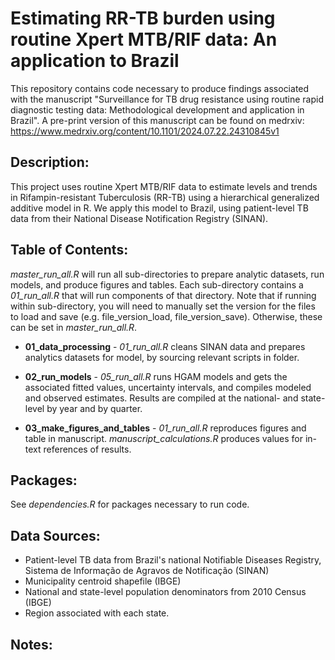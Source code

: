 # Estimating RR-TB burden using routine Xpert MTB/RIF data: An application to Brazil

This repository contains code necessary to produce findings associated with the manuscript "Surveillance for TB drug resistance using routine rapid diagnostic testing data: Methodological development and application in Brazil".  A pre-print version of this manuscript can be found on medrxiv: https://www.medrxiv.org/content/10.1101/2024.07.22.24310845v1 

## Description: 
This project uses routine Xpert MTB/RIF data to estimate levels and trends in Rifampin-resistant Tuberculosis (RR-TB) using a hierarchical generalized additive model in R. We apply this model to Brazil, using patient-level TB data from their National Disease Notification Registry (SINAN). 

## Table of Contents: 
*master_run_all.R* will run all sub-directories to prepare analytic datasets, run models, and produce figures and tables. Each sub-directory contains a *01_run_all.R* that will run components of that directory. Note that if running within sub-directory, you will need to manually set the version for the files to load and save (e.g. file_version_load, file_version_save). Otherwise, these can be set in *master_run_all.R*. 

- **01_data_processing** - *01_run_all.R* cleans SINAN data and prepares analytics datasets for model, by sourcing relevant scripts in folder. 

- **02_run_models** - *05_run_all.R* runs HGAM models and gets the associated fitted values, uncertainty intervals, and compiles modeled and observed estimates. Results are compiled at the national- and state-level by year and by quarter. 

- **03_make_figures_and_tables** - *01_run_all.R* reproduces figures and table in manuscript. *manuscript_calculations.R* produces values for in-text references of results. 


## Packages: 
See *dependencies.R* for packages necessary to run code. 

## Data Sources: 
- Patient-level TB data from Brazil's national Notifiable Diseases Registry, Sistema de Informação de Agravos de Notificação (SINAN)
- Municipality centroid shapefile (IBGE)
- National and state-level population denominators from 2010 Census (IBGE)
- Region associated with each state. 


## Notes: 
